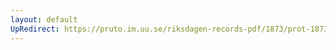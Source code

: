 ```yaml
---
layout: default
UpRedirect: https://pruto.im.uu.se/riksdagen-records-pdf/1873/prot-1873--ak--329/prot-1873--ak--329_037.pdf
---
```

